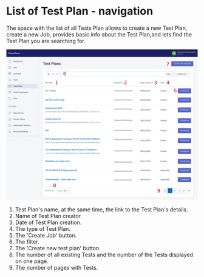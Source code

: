 # List of Test Plan - navigation

The space with the list of all Tests Plan allows to create a new Test Plan, create a new Job, provides basic info about the Test Plan,and lets find the Test Plan you are searching for.

![test6](https://github.com/mirpl/mvp-ta-knowledge-base/blob/master/assets/Images7/TestPlannavigation.png?raw=true)


1. Test Plan's name, at the same time, the link to the Test Plan's details.
2. Name of Test Plan creator.
3. Date of Test Plan creation.
4. The type of Test Plan.
5. The 'Create Job' button.
6. The filter.
7. The 'Create new test plan' button.
8. The number of all existing Tests and the number of the Tests displayed on one page.
9. The number of pages with Tests.